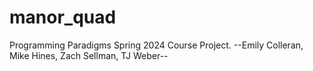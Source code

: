 # manor_quad
Programming Paradigms Spring 2024 Course Project. 
--Emily Colleran, Mike Hines, Zach Sellman, TJ Weber--
